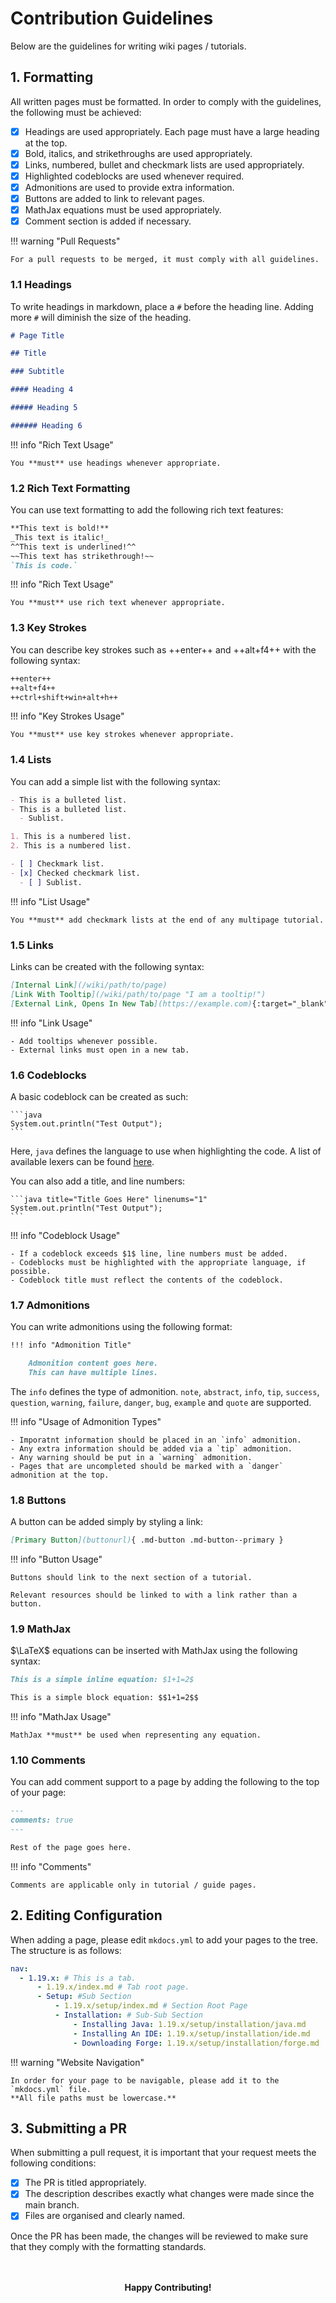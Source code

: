 # Contribution Guidelines

Below are the guidelines for writing wiki pages / tutorials.

## 1. Formatting

All written pages must be formatted. In order to comply with the guidelines, the following must be achieved:

- [x] Headings are used appropriately. Each page must have a large heading at the top.
- [x] Bold, italics, and strikethroughs are used appropriately.
- [x] Links, numbered, bullet and checkmark lists are used appropriately.
- [x] Highlighted codeblocks are used whenever required.
- [x] Admonitions are used to provide extra information.
- [x] Buttons are added to link to relevant pages.
- [x] MathJax equations must be used appropriately.
- [x] Comment section is added if necessary.

!!! warning "Pull Requests"

    For a pull requests to be merged, it must comply with all guidelines.

### 1.1 Headings

To write headings in markdown, place a `#` before the heading line.
Adding more `#` will diminish the size of the heading.

```markdown title="Headings in Markdown" linenums="1"
# Page Title

## Title

### Subtitle

#### Heading 4

##### Heading 5

###### Heading 6
```

!!! info "Rich Text Usage"

    You **must** use headings whenever appropriate.

### 1.2 Rich Text Formatting

You can use text formatting to add the following rich text features:

```markdown title="Rich Text Features" linenums="1"
**This text is bold!**
_This text is italic!_
^^This text is underlined!^^
~​~This text has strikethrough!~~
`This is code.`
```

!!! info "Rich Text Usage"

    You **must** use rich text whenever appropriate.

### 1.3 Key Strokes

You can describe key strokes such as ++enter++ and ++alt+f4++ with the following syntax:

```markdown title="Key Strokes" linenums="1"
++enter++
++alt+f4++
++ctrl+shift+win+alt+h++
```

!!! info "Key Strokes Usage"

    You **must** use key strokes whenever appropriate.

### 1.4 Lists

You can add a simple list with the following syntax:

```markdown title="Lists" linenums="1"
- This is a bulleted list.
- This is a bulleted list.
  - Sublist.

1. This is a numbered list.
2. This is a numbered list.

- [ ] Checkmark list.
- [x] Checked checkmark list.
  - [ ] Sublist.
```

!!! info "List Usage"

    You **must** add checkmark lists at the end of any multipage tutorial.

### 1.5 Links

Links can be created with the following syntax:

```markdown title="Links" linenums="1"
[Internal Link](/wiki/path/to/page)
[Link With Tooltip](/wiki/path/to/page "I am a tooltip!")
[External Link, Opens In New Tab](https://example.com){:target="_blank"}
```

!!! info "Link Usage"

    - Add tooltips whenever possible.
    - External links must open in a new tab.

### 1.6 Codeblocks

A basic codeblock can be created as such:

````title="Basic Codeblock" linenums="1"
```java
System.out.println("Test Output");
```
````

Here, `java` defines the language to use when highlighting the code. A list of available lexers can be found [here](https://pygments.org/docs/lexers/).

You can also add a title, and line numbers:

````title="Codeblock With Title and Line Numbers" linenums="1"
```java title="Title Goes Here" linenums="1"
System.out.println("Test Output");
```
````

!!! info "Codeblock Usage"

    - If a codeblock exceeds $1$ line, line numbers must be added.
    - Codeblocks must be highlighted with the appropriate language, if possible.
    - Codeblock title must reflect the contents of the codeblock.


### 1.7 Admonitions

You can write admonitions using the following format:

```md title="Basic Admonition" linenums="1"
!!! info "Admonition Title"

    Admonition content goes here.
    This can have multiple lines.
```

The `info` defines the type of admonition.
`note`, `abstract`, `info`, `tip`, `success`, `question`, `warning`, `failure`, `danger`, `bug`, `example` and `quote` are supported.

!!! info "Usage of Admonition Types"

    - Imporatnt information should be placed in an `info` admonition.
    - Any extra information should be added via a `tip` admonition.
    - Any warning should be put in a `warning` admonition.
    - Pages that are uncompleted should be marked with a `danger` admonition at the top.

### 1.8 Buttons

A button can be added simply by styling a link:

```md title="Basic Button"
[Primary Button](buttonurl){ .md-button .md-button--primary }
```

!!! info "Button Usage"

    Buttons should link to the next section of a tutorial.

    Relevant resources should be linked to with a link rather than a button.

### 1.9 MathJax

$\LaTeX$ equations can be inserted with MathJax using the following syntax:

```md title="MathJax Equations" linenums="1"
This is a simple inline equation: $1+1=2$

This is a simple block equation: $$1+1=2$$
```

!!! info "MathJax Usage"

    MathJax **must** be used when representing any equation.

### 1.10 Comments

You can add comment support to a page by adding the following to the top of your page:

```markdown title="Comment Support" linenums="1"
---
comments: true
---

Rest of the page goes here.
```

!!! info "Comments"

    Comments are applicable only in tutorial / guide pages.

## 2. Editing Configuration

When adding a page, please edit `mkdocs.yml` to add your pages to the tree. The structure is as follows:
```yaml title="Editing mkdocs.yml example:" linenums="1"
nav:
  - 1.19.x: # This is a tab.
      - 1.19.x/index.md # Tab root page.
      - Setup: #Sub Section
          - 1.19.x/setup/index.md # Section Root Page
          - Installation: # Sub-Sub Section
              - Installing Java: 1.19.x/setup/installation/java.md
              - Installing An IDE: 1.19.x/setup/installation/ide.md
              - Downloading Forge: 1.19.x/setup/installation/forge.md
```

!!! warning "Website Navigation"

    In order for your page to be navigable, please add it to the `mkdocs.yml` file.
    **All file paths must be lowercase.**

## 3. Submitting a PR

When submitting a pull request, it is important that your request meets the following conditions:

- [x] The PR is titled appropriately.
- [x] The description describes exactly what changes were made since the main branch.
- [x] Files are organised and clearly named.

Once the PR has been made, the changes will be reviewed to make sure that they comply with the formatting standards.

<br/>
<br/>
<div style="text-align:center">
    <strong>Happy Contributing!</strong>
</div>
